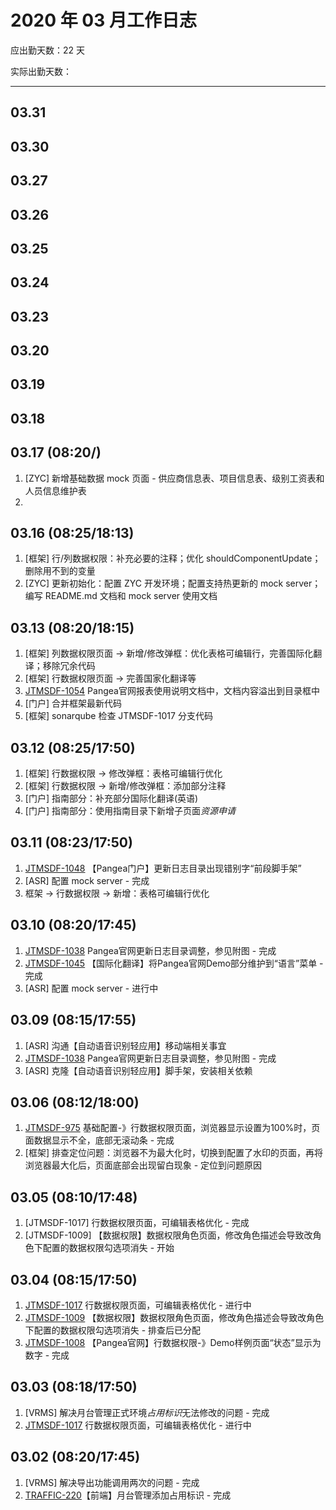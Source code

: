 # 2020 年 03 月工作日志


应出勤天数：22 天

实际出勤天数：

----

## 03.31

## 03.30

## 03.27

## 03.26

## 03.25

## 03.24

## 03.23

## 03.20

## 03.19

## 03.18

## 03.17 (08:20/)

1. [ZYC] 新增基础数据 mock 页面  - 供应商信息表、项目信息表、级别工资表和人员信息维护表
2. 

## 03.16 (08:25/18:13)

1. [框架] 行/列数据权限：补充必要的注释；优化 shouldComponentUpdate；删除用不到的变量
2. [ZYC] 更新初始化：配置 ZYC 开发环境；配置支持热更新的 mock server；编写 README.md 文档和 mock server 使用文档

## 03.13 (08:20/18:15)

1. [框架] 列数据权限页面 -> 新增/修改弹框：优化表格可编辑行，完善国际化翻译；移除冗余代码
2. [框架] 行数据权限页面 -> 完善国家化翻译等
3. [JTMSDF-1054](http://jira.hisense.com/browse/JTMSDF-1054) Pangea官网报表使用说明文档中，文档内容溢出到目录框中
4. [门户] 合并框架最新代码
5. [框架] sonarqube 检查 JTMSDF-1017 分支代码

## 03.12 (08:25/17:50)

1. [框架] 行数据权限 -> 修改弹框：表格可编辑行优化
2. [框架] 行数据权限 -> 新增/修改弹框：添加部分注释
3. [门户] 指南部分：补充部分国际化翻译(英语)
4. [门户] 指南部分：使用指南目录下新增子页面*资源申请*

## 03.11 (08:23/17:50)

1. [JTMSDF-1048](http://jira.hisense.com/browse/JTMSDF-1048) 【Pangea门户】更新日志目录出现错别字“前段脚手架”
2. [ASR] 配置 mock server - 完成
3. 框架 -> 行数据权限 -> 新增：表格可编辑行优化

## 03.10 (08:20/17:45)

1. [JTMSDF-1038](http://jira.hisense.com/browse/JTMSDF-1038) Pangea官网更新日志目录调整，参见附图 - 完成
2. [JTMSDF-1045](http://jira.hisense.com/browse/JTMSDF-1045) 【国际化翻译】将Pangea官网Demo部分维护到“语言”菜单 - 完成
3. [ASR] 配置 mock server - 进行中

## 03.09 (08:15/17:55)

1. [ASR] 沟通【自动语音识别轻应用】移动端相关事宜
2. [JTMSDF-1038](http://jira.hisense.com/browse/JTMSDF-1038) Pangea官网更新日志目录调整，参见附图 - 完成
3. [ASR] 克隆【自动语音识别轻应用】脚手架，安装相关依赖

## 03.06 (08:12/18:00)

1. [JTMSDF-975](http://jira.hisense.com/browse/JTMSDF-975) 基础配置-》行数据权限页面，浏览器显示设置为100%时，页面数据显示不全，底部无滚动条 - 完成
2. [框架] 排查定位问题：浏览器不为最大化时，切换到配置了水印的页面，再将浏览器最大化后，页面底部会出现留白现象 - 定位到问题原因

## 03.05 (08:10/17:48)

1. [JTMSDF-1017] 行数据权限页面，可编辑表格优化 - 完成
2. [JTMSDF-1009] 【数据权限】数据权限角色页面，修改角色描述会导致改角色下配置的数据权限勾选项消失 - 开始

## 03.04 (08:15/17:50)

1. [JTMSDF-1017](http://jira.hisense.com/browse/JTMSDF-1017) 行数据权限页面，可编辑表格优化 - 进行中
2. [JTMSDF-1009](http://jira.hisense.com/browse/JTMSDF-1009) 【数据权限】数据权限角色页面，修改角色描述会导致改角色下配置的数据权限勾选项消失 - 排查后已分配
3. [JTMSDF-1008](http://jira.hisense.com/browse/JTMSDF-1008) 【Pangea官网】行数据权限-》Demo样例页面“状态”显示为数字 - 完成

## 03.03 (08:18/17:50)

1. [VRMS] 解决月台管理正式环境*占用标识*无法修改的问题 - 完成
2. [JTMSDF-1017](http://jira.hisense.com/browse/JTMSDF-1017) 行数据权限页面，可编辑表格优化 - 进行中

## 03.02 (08:20/17:45)

1. [VRMS] 解决导出功能调用两次的问题 - 完成
2. [TRAFFIC-220](http://jira.hisense.com/browse/TRAFFIC-220)【前端】月台管理添加占用标识 - 完成
